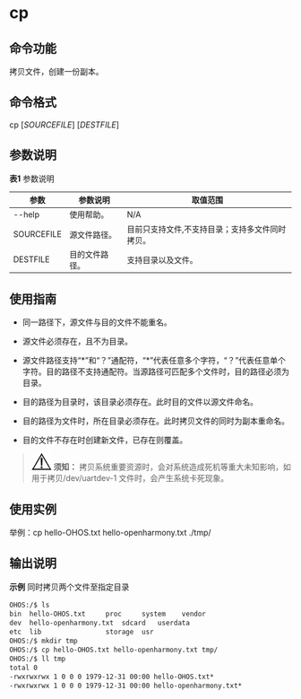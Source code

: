 # cp


## 命令功能

拷贝文件，创建一份副本。


## 命令格式

cp [_SOURCEFILE_] [_DESTFILE_]


## 参数说明

  **表1** 参数说明

| 参数 | 参数说明 | 取值范围 | 
| -------- | -------- | -------- |
| --help | 使用帮助。 | N/A | 
| SOURCEFILE | 源文件路径。 | 目前只支持文件,不支持目录；支持多文件同时拷贝。 | 
| DESTFILE | 目的文件路径。 | 支持目录以及文件。 | 


## 使用指南

- 同一路径下，源文件与目的文件不能重名。

- 源文件必须存在，且不为目录。

- 源文件路径支持“\*”和“？”通配符，“\*”代表任意多个字符，“？”代表任意单个字符。目的路径不支持通配符。当源路径可匹配多个文件时，目的路径必须为目录。

- 目的路径为目录时，该目录必须存在。此时目的文件以源文件命名。

- 目的路径为文件时，所在目录必须存在。此时拷贝文件的同时为副本重命名。

- 目的文件不存在时创建新文件，已存在则覆盖。

> ![icon-notice.gif](public_sys-resources/icon-notice.gif) **须知：**
> 拷贝系统重要资源时，会对系统造成死机等重大未知影响，如用于拷贝/dev/uartdev-1 文件时，会产生系统卡死现象。


## 使用实例

举例：cp hello-OHOS.txt hello-openharmony.txt ./tmp/


## 输出说明

**示例** 同时拷贝两个文件至指定目录

```
OHOS:/$ ls
bin  hello-OHOS.txt     proc     system    vendor
dev  hello-openharmony.txt  sdcard   userdata
etc  lib                storage  usr
OHOS:/$ mkdir tmp
OHOS:/$ cp hello-OHOS.txt hello-openharmony.txt tmp/
OHOS:/$ ll tmp
total 0
-rwxrwxrwx 1 0 0 0 1979-12-31 00:00 hello-OHOS.txt*
-rwxrwxrwx 1 0 0 0 1979-12-31 00:00 hello-openharmony.txt*
```
